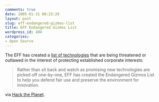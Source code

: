 ```yaml
---
comments: true
date: 2005-01-31 08:23:29
layout: post
slug: eff-endangered-gizmos-list
title: EFF Endangered Gizmos List
wordpress_id: 404
categories:
- Open Source
---
```


The EFF has created a [list of technologies](http://www.eff.org/endangered/) that are being threatened or outlawed in the interest of protecting established corporate interests:




> Rather than sit back and watch as promising new technologies are picked off one-by-one, EFF has created the Endangered Gizmos List to help you defend fair use and preserve the environment for innovation.




via [Hack the Planet](http://wmf.editthispage.com/2005/01/24).
